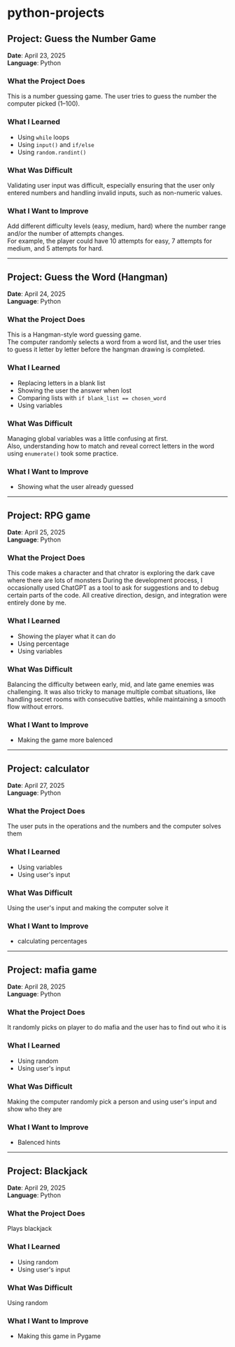 # python-projects

## Project: Guess the Number Game  
**Date**: April 23, 2025  
**Language**: Python

### What the Project Does  
This is a number guessing game. The user tries to guess the number the computer picked (1–100).

### What I Learned  
- Using `while` loops  
- Using `input()` and `if/else`  
- Using `random.randint()`

### What Was Difficult  
Validating user input was difficult, especially ensuring that the user only entered numbers and handling invalid inputs, such as non-numeric values.

### What I Want to Improve  
Add different difficulty levels (easy, medium, hard) where the number range and/or the number of attempts changes.  
For example, the player could have 10 attempts for easy, 7 attempts for medium, and 5 attempts for hard.
___________________________________________________________________________________________________________________________________________________________________________________________________

## Project: Guess the Word (Hangman)  
**Date**: April 24, 2025  
**Language**: Python

### What the Project Does  
This is a Hangman-style word guessing game.  
The computer randomly selects a word from a word list, and the user tries to guess it letter by letter before the hangman drawing is completed.

### What I Learned  
- Replacing letters in a blank list  
- Showing the user the answer when lost
- Comparing lists with `if blank_list == chosen_word`
- Using variables

### What Was Difficult  
Managing global variables was a little confusing at first.  
Also, understanding how to match and reveal correct letters in the word using `enumerate()` took some practice.

### What I Want to Improve  
- Showing what the user already guessed

_________________________________________________________________________________________________________________________________________________________________________________________________

## Project: RPG game  
**Date**: April 25, 2025  
**Language**: Python

### What the Project Does  
This code makes a character and that chrator is exploring the dark cave where there are lots of monsters
During the development process, I occasionally used ChatGPT as a tool to ask for suggestions and to debug certain parts of the code. All creative direction, design, and integration were entirely done by me.

### What I Learned  
- Showing the player what it can do
- Using percentage
- Using variables

### What Was Difficult  
Balancing the difficulty between early, mid, and late game enemies was challenging.
It was also tricky to manage multiple combat situations, like handling secret rooms with consecutive battles, while maintaining a smooth flow without errors.

### What I Want to Improve  
- Making the game more balenced

___________________________________________________________________________________________________________________________________________________________________________________________________

## Project: calculator  
**Date**: April 27, 2025  
**Language**: Python

### What the Project Does  
The user puts in the operations and the numbers and the computer solves them

### What I Learned  
- Using variables
- Using user's input

### What Was Difficult  
Using the user's input and making the computer solve it

### What I Want to Improve  
- calculating percentages


___________________________________________________________________________________________________________________________________________________________________________________________________

## Project: mafia game 
**Date**: April 28, 2025  
**Language**: Python

### What the Project Does  
It randomly picks on player to do mafia and the user has to find out who it is

### What I Learned  
- Using random
- Using user's input

### What Was Difficult  
Making the computer randomly pick a person and using user's input and show who they are

### What I Want to Improve  
- Balenced hints

__________________________________________________________________________________________________________________________________________________________________________________________________

## Project: Blackjack
**Date**: April 29, 2025  
**Language**: Python

### What the Project Does  
Plays blackjack

### What I Learned  
- Using random
- Using user's input

### What Was Difficult  
Using random

### What I Want to Improve  
- Making this game in Pygame
